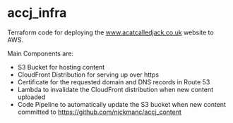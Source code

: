 # accj_infra

Terraform code for deploying the www.acatcalledjack.co.uk website to AWS.

Main Components are:

* S3 Bucket for hosting content
* CloudFront Distribution for serving up over https
* Certificate for the requested domain and DNS records in Route 53
* Lambda to invalidate the CloudFront distribution when new content uploaded
* Code Pipeline to automatically update the S3 bucket when new content committed to https://github.com/nickmanc/accj_content





